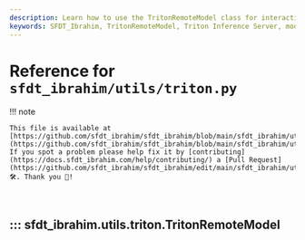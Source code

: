 ```yaml
---
description: Learn how to use the TritonRemoteModel class for interacting with remote Triton Inference Server models. Detailed guide with code examples and attributes.
keywords: SFDT_Ibrahim, TritonRemoteModel, Triton Inference Server, model client, inference, remote model, machine learning, AI, Python
---
```


# Reference for `sfdt_ibrahim/utils/triton.py`

!!! note

    This file is available at [https://github.com/sfdt_ibrahim/sfdt_ibrahim/blob/main/sfdt_ibrahim/utils/triton.py](https://github.com/sfdt_ibrahim/sfdt_ibrahim/blob/main/sfdt_ibrahim/utils/triton.py). If you spot a problem please help fix it by [contributing](https://docs.sfdt_ibrahim.com/help/contributing/) a [Pull Request](https://github.com/sfdt_ibrahim/sfdt_ibrahim/edit/main/sfdt_ibrahim/utils/triton.py) 🛠️. Thank you 🙏!

<br>

## ::: sfdt_ibrahim.utils.triton.TritonRemoteModel

<br><br>
